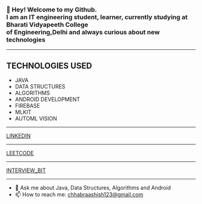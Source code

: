 ### 👋 Hey! Welcome to my Github. <br> I am an IT engineering student, learner, currently studying at Bharati Vidyapeeth College<br> of Engineering,Delhi and always curious about new technologies

<hr>
 <h2> TECHNOLOGIES USED </h2>
 <ul> <li>JAVA</li> 
      <li>DATA STRUCTURES</li> 
      <li>ALGORITHMS</li> 
      <li>ANDROID DEVELOPMENT</li> 
      <li>FIREBASE</li> 
      <li>MLKIT</li> 
 <li>AUTOML VISION</li>
 </ul>
 <hr>
   
   <a href="https://www.linkedin.com/in/ashish-chhabra-131104156/"> LINKEDIN </a><hr>
   <a href="https://leetcode.com/chhabraashish123/">LEETCODE</a><hr>
   <a href="https://www.interviewbit.com/profile/ashishchhabra1299">INTERVIEW_BIT</a><hr>
  
 
 

- 💬 Ask me about Java, Data Structures, Algorithms and Android
- 📫 How to reach me: chhabraashish123@gmail.com
